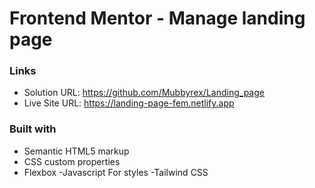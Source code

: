 # Frontend Mentor - Manage landing page

### Links

- Solution URL: https://github.com/Mubbyrex/Landing_page
- Live Site URL: https://landing-page-fem.netlify.app

### Built with

- Semantic HTML5 markup
- CSS custom properties
- Flexbox
  -Javascript
  For styles
  -Tailwind CSS
